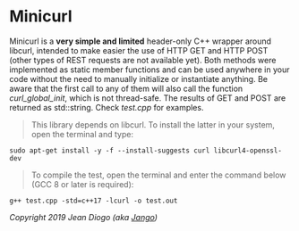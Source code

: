 # Minicurl

Minicurl is a **very simple and limited** header-only C++ wrapper around libcurl, intended to make easier the use of HTTP GET and HTTP POST (other types of REST requests are not available yet). Both methods were implemented as static member functions and can be used anywhere in your code without the need to manually initialize or instantiate anything. Be aware that the first call to any of them will also call the function *curl_global_init*, which is not thread-safe. The results of GET and POST are returned as std::string. Check *test.cpp* for examples.

> This library depends on libcurl. To install the latter in your system, open the terminal and type:

	sudo apt-get install -y -f --install-suggests curl libcurl4-openssl-dev

> To compile the test, open the terminal and enter the command below (GCC 8 or later is required):

	g++ test.cpp -std=c++17 -lcurl -o test.out

*Copyright 2019 Jean Diogo (aka [Jango](mailto:jeandiogo@gmail.com))*
